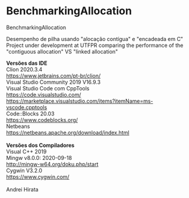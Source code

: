 # BenchmarkingAllocation
BenchmarkingAllocation

Desempenho de pilha usando "alocação contígua" e "encadeada em C"
Project under development at UTFPR comparing the performance of the "contiguous allocation" VS "linked allocation"

<STRONG>Versões das IDE</STRONG> 
<br>
Clion 2020.3.4
<br>
https://www.jetbrains.com/pt-br/clion/
<br>
Visual Studio Community 2019 V16.9.3
<br>
Visual Studio Code com CppTools
<br>
https://code.visualstudio.com/
<br>
https://marketplace.visualstudio.com/items?itemName=ms-vscode.cpptools
<br>
Code::Blocks 20.03
<br>
https://www.codeblocks.org/
<br>
Netbeans
<br>
https://netbeans.apache.org/download/index.html
<br><br>
<STRONG> Versões dos Compiladores</STRONG> 
<br>
Visual C++ 2019
<br>
Mingw v8.0.0: 2020-09-18
<br>
http://mingw-w64.org/doku.php/start
<br>
Cygwin V3.2.0
<br>
https://www.cygwin.com/
<br>
<br>
Andrei Hirata
